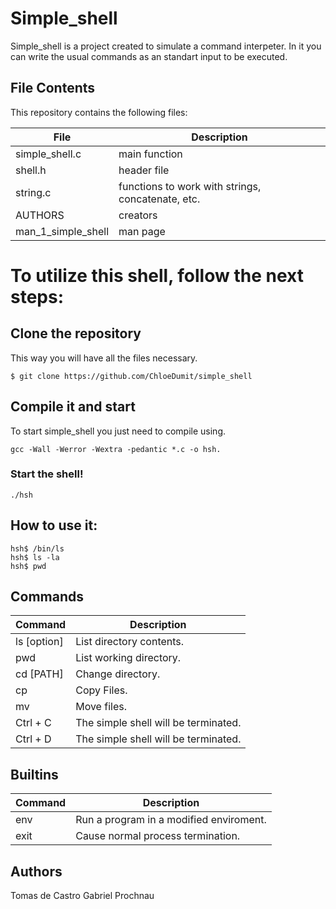 # Simple_shell

Simple_shell is a project created to simulate a command interpeter. In it you can write the usual commands as an standart input to be executed.

## File Contents
This repository contains the following files:

|   **File**   |   **Description**   |
| -------------- | --------------------- |
| simple_shell.c | main function |
| shell.h | header file |
| string.c | functions to work with strings, concatenate, etc. |
| AUTHORS | creators |
| man_1_simple_shell | man page |

# To utilize this shell, follow the next steps:

## Clone the repository

This way you will have all the files necessary.

```
$ git clone https://github.com/ChloeDumit/simple_shell
```

## Compile it and start

To start simple_shell you just need to compile using.

```
gcc -Wall -Werror -Wextra -pedantic *.c -o hsh.
```

### Start the shell!

```
./hsh
```

## How to use it:

```
hsh$ /bin/ls
hsh$ ls -la
hsh$ pwd
```
## Commands
|   **Command**   |   **Description**   |
| -------------- | --------------------- |
| ls [option] | List directory contents. |
| pwd | List working directory. |
| cd [PATH] | Change directory. |
| cp | Copy Files. |
| mv | Move files. |
| Ctrl + C | The simple shell will be terminated. |
| Ctrl + D | The simple shell will be terminated. |

## Builtins
|   **Command**   |   **Description**   |
| -------------- | --------------------- |
| env |  Run a program in a modified enviroment. |
| exit | Cause normal process termination. |

## Authors
Tomas de Castro
Gabriel Prochnau
